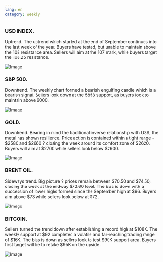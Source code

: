```yaml
---
lang: en
category: weekly
---
```

### USD INDEX. 

Uptrend. The uptrend which started at the end of September continues into the last week of the year. Buyers have tested, but unable to maintain above the 108 resistance area. Sellers will aim at the 107 mark, while buyers target the 108.25 resistance.

![Image](https://markleighedu.github.io/img/Dec-2024/29-Dec-2024/usdindex.jpg)

### S&P 500. 

Downtrend. The weekly chart formed a bearish engulfing candle which is a bearish signal. Sellers look down at the 5853 support, as buyers look to maintain above 6000.

![Image](https://markleighedu.github.io/img/Dec-2024/29-Dec-2024//sp500.jpg)

### GOLD. 

Downtrend. Bearing in mind the traditional inverse relationship with US$, the metal has shown resilience. Price action is contained within a tight range - $2580 and $2660 ? closing the week around its comfort zone of $2620. Buyers will aim at $2700 while sellers look below $2600.

![Image](https://markleighedu.github.io/img/Dec-2024/29-Dec-2024/gold.jpg)

### BRENT OIL. 

Sideways trend. Big picture ? prices remain between $70.50 and $74.50, closing the week at the midway $72.60 level. The bias is down with a succession of lower highs formed since the September high at $96. Buyers aim above $73 while sellers look below at $72.

![Image](https://markleighedu.github.io/img/Dec-2024/29-Dec-2024/brentoil.jpg)

### BITCOIN. 

Sellers turned the trend down after establishing a record high at $108K. The weekly support at $92 completed a volatile and far-reaching trading range of $16K. The bias is down as sellers look to test $90K support area. Buyers first target will be to retake $95K on the upside. 

![Image](https://markleighedu.github.io/img/Dec-2024/29-Dec-2024/bitcoin.jpg)

